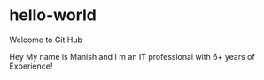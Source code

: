 # hello-world
Welcome to Git Hub

Hey My name is Manish and I m an IT professional with 6+ years of Experience!
